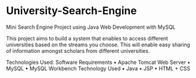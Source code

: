 # University-Search-Engine
Mini Search Engine Project using Java Web Development with MySQL

This project aims to build a system that enables to access different universities based on the streams you choose.
This will enable easy sharing of information amongst scholars from different universities.


Technologies Used:
Software Requirements
• Apache Tomcat Web Server
• MySQL
• MySQL Workbench
Technology Used
• Java
• JSP
• HTML + CSS
